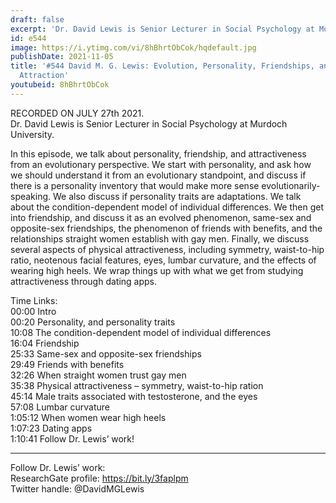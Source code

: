 ```yaml
---
draft: false
excerpt: 'Dr. David Lewis is Senior Lecturer in Social Psychology at Murdoch University. '
id: e544
image: https://i.ytimg.com/vi/8hBhrtObCok/hqdefault.jpg
publishDate: 2021-11-05
title: '#544 David M. G. Lewis: Evolution, Personality, Friendships, and Physical
  Attraction'
youtubeid: 8hBhrtObCok
---
```

RECORDED ON JULY 27th 2021.  
Dr. David Lewis is Senior Lecturer in Social Psychology at Murdoch University. 

In this episode, we talk about personality, friendship, and attractiveness from an evolutionary perspective. We start with personality, and ask how we should understand it from an evolutionary standpoint, and discuss if there is a personality inventory that would make more sense evolutionarily-speaking. We also discuss if personality traits are adaptations. We talk about the condition-dependent model of individual differences. We then get into friendship, and discuss it as an evolved phenomenon, same-sex and opposite-sex friendships, the phenomenon of friends with benefits, and the relationships straight women establish with gay men. Finally, we discuss several aspects of physical attractiveness, including symmetry, waist-to-hip ratio, neotenous facial features, eyes, lumbar curvature, and the effects of wearing high heels. We wrap things up with what we get from studying attractiveness through dating apps.

Time Links:  
00:00  Intro  
00:20  Personality, and personality traits  
10:08  The condition-dependent model of individual differences  
16:04  Friendship  
25:33  Same-sex and opposite-sex friendships  
29:49  Friends with benefits  
32:26  When straight women trust gay men  
35:38  Physical attractiveness – symmetry, waist-to-hip ration  
45:14  Male traits associated with testosterone, and the eyes  
57:08  Lumbar curvature  
1:05:12  When women wear high heels  
1:07:23  Dating apps  
1:10:41  Follow Dr. Lewis’ work!

---

Follow Dr. Lewis’ work:  
ResearchGate profile: https://bit.ly/3faplpm  
Twitter handle: @DavidMGLewis

